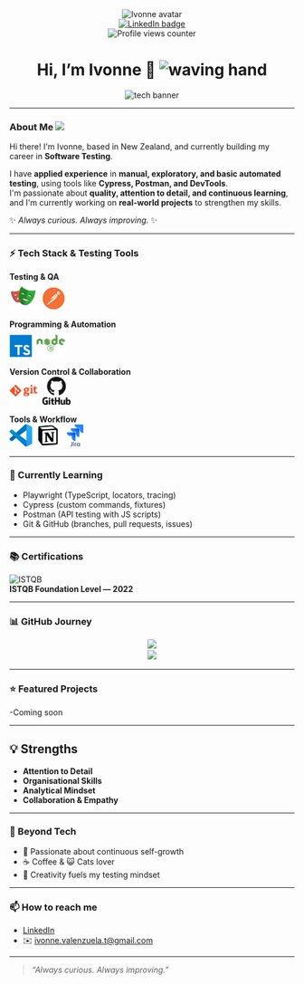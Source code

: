 <div id="header" align="center">
  <!-- Avatar GIF -->
  <img src="https://media2.giphy.com/media/v1.Y2lkPTc5MGI3NjExNnA2cWQxbWNvNDhrcGpzZTVnb3Q0MTM3d3B6b29oMjUwZmhsZHNwOCZlcD12MV9pbnRlcm5hbF9naWZfYnlfaWQmY3Q9Zw/ynpaPIgxwQJumt3fjJ/giphy.gif" width="120" alt="Ivonne avatar" />
  
  <div id="badges">
    <a href="https://www.linkedin.com/in/ivonnevalenzuela/" title="LinkedIn">
      <img src="https://img.shields.io/badge/LinkedIn-%230A66C2?style=for-the-badge&logo=linkedin&logoColor=white" alt="LinkedIn badge"/>
    </a>
  </div>

  <img src="https://komarev.com/ghpvc/?username=Ivonne-t&color=ff7eb6" alt="Profile views counter"/>

  <h1>
    Hi, I’m Ivonne 🦋
    <img src="https://media.giphy.com/media/hvRJCLFzcasrR4ia7z/giphy.gif" width="28" alt="waving hand"/>
  </h1>
</div>

<div align="center">
  <!-- Banner GIF -->
  <img src="https://media0.giphy.com/media/v1.Y2lkPTc5MGI3NjExd3h6ZnB6Mml3YzNmdGk2ZGhncG9jM2p6N3dyYzhmNGt1ZTU3YjI5bSZlcD12MV9pbnRlcm5hbF9naWZfYnlfaWQmY3Q9Zw/k0ijJhqrUP4T2EvmJ1/giphy.gif" width="600" height="300" alt="tech banner"/>
</div>

---

### About Me <img src="https://media.giphy.com/media/WUlplcMpOCEmTGBtBW/giphy.gif" width="30">
Hi there! I'm Ivonne, based in New Zealand, and currently building my career in **Software Testing**.  

I have **applied experience** in **manual, exploratory, and basic automated testing**, using tools like **Cypress, Postman, and DevTools**.  
I'm passionate about **quality, attention to detail, and continuous learning**, and I'm currently working on **real-world projects** to strengthen my skills.

✨ *Always curious. Always improving.* ✨

---

### ⚡ Tech Stack & Testing Tools
<div align="left">

**Testing & QA**  
<img src="https://github.com/devicons/devicon/blob/master/icons/playwright/playwright-original.svg" title="Playwright" alt="Selenium" width="50" height="50"/>&nbsp;
<img src="https://github.com/devicons/devicon/blob/master/icons/postman/postman-original.svg" title="Postman" alt="Postman" width="40" height="40"/>&nbsp;


**Programming & Automation**  
<img src="https://github.com/devicons/devicon/blob/master/icons/typescript/typescript-original.svg" title="typescript" alt="typescript" width="40" height="40"/>&nbsp;
<img src="https://github.com/devicons/devicon/blob/master/icons/nodejs/nodejs-plain-wordmark.svg" title="NodeJS" alt="NodeJS" width="50" height="50"/>


**Version Control & Collaboration**  
<img src="https://github.com/devicons/devicon/blob/master/icons/git/git-plain-wordmark.svg" title="Git" alt="Git" width="50" height="50"/>&nbsp;
<img src="https://github.com/devicons/devicon/blob/master/icons/github/github-original-wordmark.svg" title="GitHub" alt="GitHub" width="50" height="50"/>


**Tools & Workflow**  
<img src="https://github.com/devicons/devicon/blob/master/icons/vscode/vscode-original.svg" title="Vscode" alt="Vscode" width="40" height="40"/>&nbsp;
<img src="https://github.com/devicons/devicon/blob/master/icons/notion/notion-original.svg" title="Notion" alt="Notion" width="40" height="40"/>&nbsp;
<img src="https://github.com/devicons/devicon/blob/master/icons/jira/jira-original-wordmark.svg" title="Jira" alt="Jira" width="40" height="40"/>

</div>

---

### 🌱 Currently Learning
- Playwright (TypeScript, locators, tracing)  
- Cypress (custom commands, fixtures)  
- Postman (API testing with JS scripts)  
- Git & GitHub (branches, pull requests, issues)

---

### 📚 Certifications
![ISTQB](https://img.shields.io/badge/ISTQB-Foundation_Level-blue?style=for-the-badge&logo=google-scholar&logoColor=white)  
**ISTQB Foundation Level — 2022**

---

### 📊 GitHub Journey

<div align="center">  
  <img src="http://github-readme-streak-stats.herokuapp.com?user=IvonneValenzuela&theme=rose_pine&background=000000" width="600"/>
</div>
<div align="center">
  <img src="https://github-readme-stats.vercel.app/api/top-langs/?username=IvonneValenzuela&layout=compact&theme=rose_pine" width="600"/>
</div>

---

### ⭐ Featured Projects
-Coming soon

---

## 💡 Strengths  
- **Attention to Detail**   
- **Organisational Skills**   
- **Analytical Mindset**  
- **Collaboration & Empathy**   

---

### 🌸 Beyond Tech
- 📖 Passionate about continuous self-growth  
- ☕ Coffee & 😺 Cats lover  
- 🎨 Creativity fuels my testing mindset  

---

### 📫 How to reach me
- [LinkedIn](https://www.linkedin.com/in/ivonnevalenzuela/)  
- ✉️ ivonne.valenzuela.t@gmail.com  

---

> *“Always curious. Always improving.”* 

